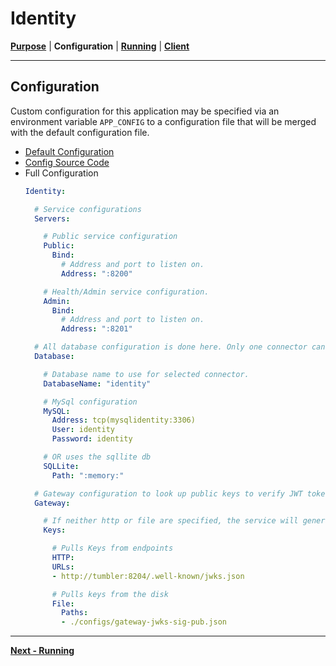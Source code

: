 # Identity
**[Purpose](README.md)** | **Configuration** | **[Running](RUNNING.md)** | **[Client](../pkg/client/README.md)**

---

## Configuration
Custom configuration for this application may be specified via an environment variable `APP_CONFIG` to a configuration file that will be merged with the default configuration file.

- [Default Configuration](../configs/config.default.yml)
- [Config Source Code](../pkg/service/model_config.go)
- Full Configuration
  ```yaml
  Identity:

    # Service configurations
    Servers:

      # Public service configuration
      Public:
        Bind:
          # Address and port to listen on.
          Address: ":8200"

      # Health/Admin service configuration.
      Admin:
        Bind:
          # Address and port to listen on.
          Address: ":8201"

    # All database configuration is done here. Only one connector can be configured.
    Database:

      # Database name to use for selected connector.
      DatabaseName: "identity"

      # MySql configuration
      MySQL:  
        Address: tcp(mysqlidentity:3306)
        User: identity
        Password: identity

      # OR uses the sqllite db
      SQLLite:
        Path: ":memory:"

    # Gateway configuration to look up public keys to verify JWT tokens.
    Gateway:

      # If neither http or file are specified, the service will generate random keys
      Keys:

        # Pulls Keys from endpoints
        HTTP:
        URLs:
        - http://tumbler:8204/.well-known/jwks.json

        # Pulls keys from the disk
        File:
          Paths: 
          - ./configs/gateway-jwks-sig-pub.json

  ```

---
**[Next - Running](RUNNING.md)**